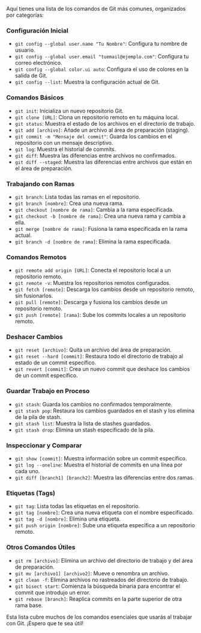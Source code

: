 Aquí tienes una lista de los comandos de Git más comunes, organizados por categorías:

### Configuración Inicial

- `git config --global user.name "Tu Nombre"`: Configura tu nombre de usuario.
- `git config --global user.email "tuemail@ejemplo.com"`: Configura tu correo electrónico.
- `git config --global color.ui auto`: Configura el uso de colores en la salida de Git.
- `git config --list`: Muestra la configuración actual de Git.

### Comandos Básicos

- `git init`: Inicializa un nuevo repositorio Git.
- `git clone [URL]`: Clona un repositorio remoto en tu máquina local.
- `git status`: Muestra el estado de los archivos en el directorio de trabajo.
- `git add [archivo]`: Añade un archivo al área de preparación (staging).
- `git commit -m "Mensaje del commit"`: Guarda los cambios en el repositorio con un mensaje descriptivo.
- `git log`: Muestra el historial de commits.
- `git diff`: Muestra las diferencias entre archivos no confirmados.
- `git diff --staged`: Muestra las diferencias entre archivos que están en el área de preparación.

### Trabajando con Ramas

- `git branch`: Lista todas las ramas en el repositorio.
- `git branch [nombre]`: Crea una nueva rama.
- `git checkout [nombre de rama]`: Cambia a la rama especificada.
- `git checkout -b [nombre de rama]`: Crea una nueva rama y cambia a ella.
- `git merge [nombre de rama]`: Fusiona la rama especificada en la rama actual.
- `git branch -d [nombre de rama]`: Elimina la rama especificada.

### Comandos Remotos

- `git remote add origin [URL]`: Conecta el repositorio local a un repositorio remoto.
- `git remote -v`: Muestra los repositorios remotos configurados.
- `git fetch [remote]`: Descarga los cambios desde un repositorio remoto, sin fusionarlos.
- `git pull [remote]`: Descarga y fusiona los cambios desde un repositorio remoto.
- `git push [remote] [rama]`: Sube los commits locales a un repositorio remoto.

### Deshacer Cambios

- `git reset [archivo]`: Quita un archivo del área de preparación.
- `git reset --hard [commit]`: Restaura todo el directorio de trabajo al estado de un commit específico.
- `git revert [commit]`: Crea un nuevo commit que deshace los cambios de un commit específico.

### Guardar Trabajo en Proceso

- `git stash`: Guarda los cambios no confirmados temporalmente.
- `git stash pop`: Restaura los cambios guardados en el stash y los elimina de la pila de stash.
- `git stash list`: Muestra la lista de stashes guardados.
- `git stash drop`: Elimina un stash especificado de la pila.

### Inspeccionar y Comparar

- `git show [commit]`: Muestra información sobre un commit específico.
- `git log --oneline`: Muestra el historial de commits en una línea por cada uno.
- `git diff [branch1] [branch2]`: Muestra las diferencias entre dos ramas.

### Etiquetas (Tags)

- `git tag`: Lista todas las etiquetas en el repositorio.
- `git tag [nombre]`: Crea una nueva etiqueta con el nombre especificado.
- `git tag -d [nombre]`: Elimina una etiqueta.
- `git push origin [nombre]`: Sube una etiqueta específica a un repositorio remoto.

### Otros Comandos Útiles

- `git rm [archivo]`: Elimina un archivo del directorio de trabajo y del área de preparación.
- `git mv [archivo1] [archivo2]`: Mueve o renombra un archivo.
- `git clean -f`: Elimina archivos no rastreados del directorio de trabajo.
- `git bisect start`: Comienza la búsqueda binaria para encontrar el commit que introdujo un error.
- `git rebase [branch]`: Reaplica commits en la parte superior de otra rama base.

Esta lista cubre muchos de los comandos esenciales que usarás al trabajar con Git. ¡Espero que te sea útil!